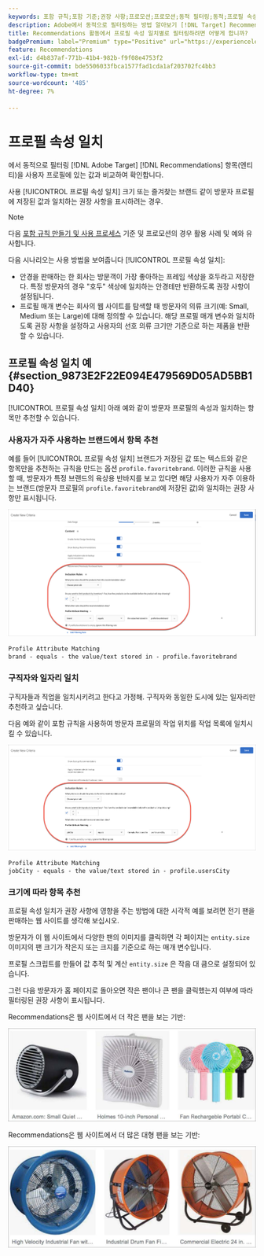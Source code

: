```yaml
---
keywords: 포함 규칙;포함 기준;권장 사항;프로모션;프로모션;동적 필터링;동적;프로필 속성 일치
description: Adobe에서 동적으로 필터링하는 방법 알아보기 [!DNL Target] Recommendations에서 항목(엔티티)을 사용자 프로필에 있는 값과 비교하여 확인합니다.
title: Recommendations 활동에서 프로필 속성 일치별로 필터링하려면 어떻게 합니까?
badgePremium: label="Premium" type="Positive" url="https://experienceleague.adobe.com/docs/target/using/introduction/intro.html?lang=en#premium newtab=true" tooltip="See what's included in Target Premium."
feature: Recommendations
exl-id: d4b837af-771b-41b4-982b-f9f08e4753f2
source-git-commit: bde5506033fbca1577fad1cda1af203702fc4bb3
workflow-type: tm+mt
source-wordcount: '485'
ht-degree: 7%

---
```


# 프로필 속성 일치

에서 동적으로 필터링 [!DNL Adobe Target] [!DNL Recommendations] 항목(엔티티)을 사용자 프로필에 있는 값과 비교하여 확인합니다.

사용 [!UICONTROL 프로필 속성 일치] 크기 또는 즐겨찾는 브랜드 같이 방문자 프로필에 저장된 값과 일치하는 권장 사항을 표시하려는 경우.

>[!NOTE]
>
>다음 [포함 규칙 만들기 및 사용 프로세스](/help/main/c-recommendations/c-algorithms/use-dynamic-and-static-inclusion-rules.md) 기준 및 프로모션의 경우 활용 사례 및 예와 유사합니다.

다음 시나리오는 사용 방법을 보여줍니다 [!UICONTROL 프로필 속성 일치]:

* 안경을 판매하는 한 회사는 방문객이 가장 좋아하는 프레임 색상을 호두라고 저장한다. 특정 방문자의 경우 &quot;호두&quot; 색상에 일치하는 안경테만 반환하도록 권장 사항이 설정됩니다.
* 프로필 매개 변수는 회사의 웹 사이트를 탐색할 때 방문자의 의류 크기(예: Small, Medium 또는 Large)에 대해 정의할 수 있습니다. 해당 프로필 매개 변수와 일치하도록 권장 사항을 설정하고 사용자의 선호 의류 크기만 기준으로 하는 제품을 반환할 수 있습니다.

## 프로필 속성 일치 예 {#section_9873E2F22E094E479569D05AD5BB1D40}

[!UICONTROL 프로필 속성 일치] 아래 예와 같이 방문자 프로필의 속성과 일치하는 항목만 추천할 수 있습니다.

### 사용자가 자주 사용하는 브랜드에서 항목 추천

예를 들어 [!UICONTROL 프로필 속성 일치] 브랜드가 저장된 값 또는 텍스트와 같은 항목만을 추천하는 규칙을 만드는 옵션 `profile.favoritebrand`. 이러한 규칙을 사용할 때, 방문자가 특정 브랜드의 육상용 반바지를 보고 있다면 해당 사용자가 자주 이용하는 브랜드(방문자 프로필의 `profile.favoritebrand`에 저장된 값)와 일치하는 권장 사항만 표시됩니다.

![즐겨찾는 브랜드](/help/main/c-recommendations/c-algorithms/assets/favorite-brand.png)

```
Profile Attribute Matching
brand - equals - the value/text stored in - profile.favoritebrand
```

### 구직자와 일자리 일치

구직자들과 직업을 일치시키려고 한다고 가정해. 구직자와 동일한 도시에 있는 일자리만 추천하고 싶습니다.

다음 예와 같이 포함 규칙을 사용하여 방문자 프로필의 작업 위치를 작업 목록에 일치시킬 수 있습니다.

![사용자 구/군/시](/help/main/c-recommendations/c-algorithms/assets/city.png)

```
Profile Attribute Matching
jobCity - equals - the value/text stored in - profile.usersCity
```

### 크기에 따라 항목 추천

프로필 속성 일치가 권장 사항에 영향을 주는 방법에 대한 시각적 예를 보려면 전기 팬을 판매하는 웹 사이트를 생각해 보십시오.

방문자가 이 웹 사이트에서 다양한 팬의 이미지를 클릭하면 각 페이지는 `entity.size` 이미지의 팬 크기가 작은지 또는 크지를 기준으로 하는 매개 변수입니다.

프로필 스크립트를 만들어 값 추적 및 계산 `entity.size` 은 작음 대 큼으로 설정되어 있습니다.

그런 다음 방문자가 홈 페이지로 돌아오면 작은 팬이나 큰 팬을 클릭했는지 여부에 따라 필터링된 권장 사항이 표시됩니다.

Recommendations은 웹 사이트에서 더 작은 팬을 보는 기반:

![작은 팬 권장 사항](/help/main/c-recommendations/c-algorithms/assets/small-fans.png)

Recommendations은 웹 사이트에서 더 많은 대형 팬을 보는 기반:

![대형 팬 권장 사항](/help/main/c-recommendations/c-algorithms/assets/large-fans.png)
